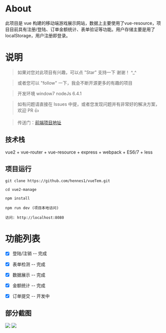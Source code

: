 
# About

此项目是 vue 构建的移动端游戏展示网站，数据上主要使用了vue-resource，项目目前具有注册/登陆、订单金额统计、表单验证等功能。用户存储主要是用了localStorage，用户注册即登录。


# 说明

>  如果对您对此项目有兴趣，可以点 "Star" 支持一下 谢谢！ ^_^

>  或者您可以 "follow" 一下，我会不断开源更多的有趣的项目

>  开发环境 window7  nodeJs 6.4.1

>  如有问题请直接在 Issues 中提，或者您发现问题并有非常好的解决方案，欢迎 PR 👍

>  传送门：[前端项目地址](https://github.com/hennes1/vueTem)



## 技术栈

vue2 + vue-router + vue-resource + express + webpack + ES6/7 + less


## 项目运行


```
git clone https://github.com/hennes1/vueTem.git  

cd vue2-manage  

npm install

npm run dev (项目本地访问)

访问: http://localhost:8080

```

# 功能列表

- [x] 登陆/注销 -- 完成
- [x] 表单检测 -- 完成
- [x] 数据展示 -- 完成
- [x] 金额统计 -- 完成
- [x] 订单提交 -- 开发中


## 部分截图


<img src="https://hennes1.github.io/hennes/images/vue/vue_1.jpg"/>

<img src="https://hennes1.github.io/hennes/images/vue/vue_2.jpg"/>

